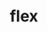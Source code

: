 ---
title: "flex"
layout: cache
categories: [package, develop-2023-05-14]
meta: {"versions": ["2.6.3", "2.6.4"], "compilers": ["gcc@=11.1.0", "gcc@=11.3.0", "gcc@=7.3.1", "gcc@=7.5.0", "oneapi@=2023.0.0"], "oss": ["amzn2", "ubuntu18.04", "ubuntu20.04", "ubuntu22.04"], "platforms": ["linux"], "targets": ["aarch64", "neoverse_n1", "ppc64le", "x86_64", "x86_64_v3"], "stacks": ["aws-ahug", "aws-ahug-aarch64", "aws-isc", "aws-isc-aarch64", "data-vis-sdk", "e4s", "e4s-oneapi", "e4s-power", "gpu-tests", "ml-linux-x86_64-cpu", "ml-linux-x86_64-cuda", "ml-linux-x86_64-rocm", "radiuss", "root"], "num_specs": 12, "num_specs_by_stack": {"aws-isc": 2, "aws-ahug": 1, "root": 12, "aws-isc-aarch64": 4, "data-vis-sdk": 1, "gpu-tests": 1, "e4s": 2, "aws-ahug-aarch64": 2, "ml-linux-x86_64-rocm": 1, "ml-linux-x86_64-cpu": 1, "ml-linux-x86_64-cuda": 1, "e4s-power": 1, "radiuss": 1, "e4s-oneapi": 1}}
spec_details: [{"hash": "l6gejoei22fr35pbwc3gfwo6jhhcxfas", "compiler": "gcc@=7.3.1", "versions": ["2.6.3"], "os": "amzn2", "platform": "linux", "target": "x86_64_v3", "variants": ["build_system=autotools", "+lex", "~nls"], "stacks": ["aws-isc", "aws-ahug", "root"], "size": "-", "tarball": "https://binaries.spack.io/develop-2023-05-14/build_cache/linux-amzn2-x86_64_v3/gcc-7.3.1/flex-2.6.3/linux-amzn2-x86_64_v3-gcc-7.3.1-flex-2.6.3-l6gejoei22fr35pbwc3gfwo6jhhcxfas.spack"}, {"hash": "t3abq4wyd4rnz5cbkhqawj7mwhlcallx", "compiler": "gcc@=7.3.1", "versions": ["2.6.4"], "os": "amzn2", "platform": "linux", "target": "aarch64", "variants": ["build_system=autotools", "+lex", "~nls", "patches=f8b85a0"], "stacks": ["aws-isc-aarch64", "root"], "size": "-", "tarball": "https://binaries.spack.io/develop-2023-05-14/build_cache/linux-amzn2-aarch64/gcc-7.3.1/flex-2.6.4/linux-amzn2-aarch64-gcc-7.3.1-flex-2.6.4-t3abq4wyd4rnz5cbkhqawj7mwhlcallx.spack"}, {"hash": "2kx55vr7ac5cyghcro6hbo2awsmqyttj", "compiler": "gcc@=11.1.0", "versions": ["2.6.3"], "os": "ubuntu20.04", "platform": "linux", "target": "x86_64_v3", "variants": ["build_system=autotools", "+lex", "~nls"], "stacks": ["data-vis-sdk", "gpu-tests", "e4s", "root"], "size": "-", "tarball": "https://binaries.spack.io/develop-2023-05-14/build_cache/linux-ubuntu20.04-x86_64_v3/gcc-11.1.0/flex-2.6.3/linux-ubuntu20.04-x86_64_v3-gcc-11.1.0-flex-2.6.3-2kx55vr7ac5cyghcro6hbo2awsmqyttj.spack"}, {"hash": "ot27ty3nbpnl7brms5lyo7ru2hleofaj", "compiler": "gcc@=7.3.1", "versions": ["2.6.3"], "os": "amzn2", "platform": "linux", "target": "neoverse_n1", "variants": ["build_system=autotools", "+lex", "~nls"], "stacks": ["aws-ahug-aarch64", "aws-isc-aarch64", "root"], "size": "-", "tarball": "https://binaries.spack.io/develop-2023-05-14/build_cache/linux-amzn2-neoverse_n1/gcc-7.3.1/flex-2.6.3/linux-amzn2-neoverse_n1-gcc-7.3.1-flex-2.6.3-ot27ty3nbpnl7brms5lyo7ru2hleofaj.spack"}, {"hash": "bj7fu7i4u7migvr2agci3bcqqizotgpa", "compiler": "gcc@=7.3.1", "versions": ["2.6.3"], "os": "amzn2", "platform": "linux", "target": "aarch64", "variants": ["build_system=autotools", "+lex", "~nls"], "stacks": ["aws-ahug-aarch64", "aws-isc-aarch64", "root"], "size": "-", "tarball": "https://binaries.spack.io/develop-2023-05-14/build_cache/linux-amzn2-aarch64/gcc-7.3.1/flex-2.6.3/linux-amzn2-aarch64-gcc-7.3.1-flex-2.6.3-bj7fu7i4u7migvr2agci3bcqqizotgpa.spack"}, {"hash": "lcdijd7srhtoxwdy2eohgicy2scxhebo", "compiler": "gcc@=11.3.0", "versions": ["2.6.3"], "os": "ubuntu22.04", "platform": "linux", "target": "x86_64_v3", "variants": ["build_system=autotools", "+lex", "~nls"], "stacks": ["ml-linux-x86_64-rocm", "ml-linux-x86_64-cpu", "ml-linux-x86_64-cuda", "root"], "size": "-", "tarball": "https://binaries.spack.io/develop-2023-05-14/build_cache/linux-ubuntu22.04-x86_64_v3/gcc-11.3.0/flex-2.6.3/linux-ubuntu22.04-x86_64_v3-gcc-11.3.0-flex-2.6.3-lcdijd7srhtoxwdy2eohgicy2scxhebo.spack"}, {"hash": "543fn3ciy6lexi64tx352crkhvyp6sv7", "compiler": "gcc@=11.1.0", "versions": ["2.6.3"], "os": "ubuntu20.04", "platform": "linux", "target": "ppc64le", "variants": ["build_system=autotools", "+lex", "~nls"], "stacks": ["e4s-power", "root"], "size": "-", "tarball": "https://binaries.spack.io/develop-2023-05-14/build_cache/linux-ubuntu20.04-ppc64le/gcc-11.1.0/flex-2.6.3/linux-ubuntu20.04-ppc64le-gcc-11.1.0-flex-2.6.3-543fn3ciy6lexi64tx352crkhvyp6sv7.spack"}, {"hash": "oqqu3xuf37ampd7br3a7cufg5zmeu5b4", "compiler": "gcc@=7.5.0", "versions": ["2.6.3"], "os": "ubuntu18.04", "platform": "linux", "target": "x86_64_v3", "variants": ["build_system=autotools", "+lex", "~nls"], "stacks": ["radiuss", "root"], "size": "-", "tarball": "https://binaries.spack.io/develop-2023-05-14/build_cache/linux-ubuntu18.04-x86_64_v3/gcc-7.5.0/flex-2.6.3/linux-ubuntu18.04-x86_64_v3-gcc-7.5.0-flex-2.6.3-oqqu3xuf37ampd7br3a7cufg5zmeu5b4.spack"}, {"hash": "xoz35uj2yntxor5umbcqsp2hsedhodc7", "compiler": "gcc@=7.3.1", "versions": ["2.6.4"], "os": "amzn2", "platform": "linux", "target": "neoverse_n1", "variants": ["build_system=autotools", "+lex", "~nls", "patches=f8b85a0"], "stacks": ["aws-isc-aarch64", "root"], "size": "-", "tarball": "https://binaries.spack.io/develop-2023-05-14/build_cache/linux-amzn2-neoverse_n1/gcc-7.3.1/flex-2.6.4/linux-amzn2-neoverse_n1-gcc-7.3.1-flex-2.6.4-xoz35uj2yntxor5umbcqsp2hsedhodc7.spack"}, {"hash": "q3y4fefqsb2fkvnk7lrjejxdi2zupo7k", "compiler": "gcc@=7.3.1", "versions": ["2.6.4"], "os": "amzn2", "platform": "linux", "target": "x86_64_v3", "variants": ["build_system=autotools", "+lex", "~nls", "patches=f8b85a0"], "stacks": ["aws-isc", "root"], "size": "-", "tarball": "https://binaries.spack.io/develop-2023-05-14/build_cache/linux-amzn2-x86_64_v3/gcc-7.3.1/flex-2.6.4/linux-amzn2-x86_64_v3-gcc-7.3.1-flex-2.6.4-q3y4fefqsb2fkvnk7lrjejxdi2zupo7k.spack"}, {"hash": "7wdr74ywcnsxabmtvwy34b46u6fhi3zn", "compiler": "oneapi@=2023.0.0", "versions": ["2.6.3"], "os": "ubuntu20.04", "platform": "linux", "target": "x86_64", "variants": ["build_system=autotools", "+lex", "~nls"], "stacks": ["e4s-oneapi", "root"], "size": "-", "tarball": "https://binaries.spack.io/develop-2023-05-14/build_cache/linux-ubuntu20.04-x86_64/oneapi-2023.0.0/flex-2.6.3/linux-ubuntu20.04-x86_64-oneapi-2023.0.0-flex-2.6.3-7wdr74ywcnsxabmtvwy34b46u6fhi3zn.spack"}, {"hash": "fuvwype5uwnjm2az6pd2m7rzmjb47pcb", "compiler": "gcc@=11.1.0", "versions": ["2.6.4"], "os": "ubuntu20.04", "platform": "linux", "target": "x86_64_v3", "variants": ["build_system=autotools", "+lex", "~nls", "patches=f8b85a0"], "stacks": ["e4s", "root"], "size": "-", "tarball": "https://binaries.spack.io/develop-2023-05-14/build_cache/linux-ubuntu20.04-x86_64_v3/gcc-11.1.0/flex-2.6.4/linux-ubuntu20.04-x86_64_v3-gcc-11.1.0-flex-2.6.4-fuvwype5uwnjm2az6pd2m7rzmjb47pcb.spack"}]
---